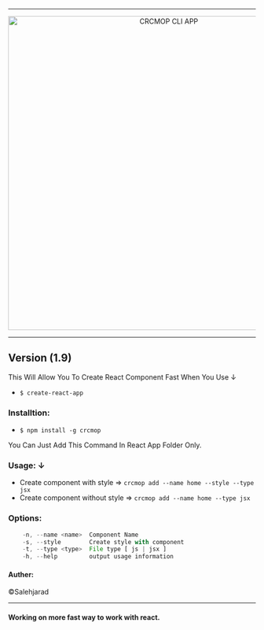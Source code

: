 
--------------
<p align="center">
    <img alt="CRCMOP CLI APP" src="https://image.ibb.co/eFnM2e/crcmop_logo.png" width="638">
</p>

--------------
**Version (1.9)**
--------------

This Will Allow You To Create React Component Fast When You Use &darr;  
* `$ create-react-app`


### Installtion:  
* `$ npm install -g crcmop`


You Can Just Add This Command In React App Folder Only.

### Usage: &darr;  
* Create component with style => `crcmop add --name home --style --type jsx`
* Create component without style => `crcmop add --name home --type jsx`


### Options:  
```js
    -n, --name <name>  Component Name
    -s, --style        Create style with component
    -t, --type <type>  File type [ js | jsx ]
    -h, --help         output usage information
```



#### Auther:  
&copy;Salehjarad

---------------

#### Working on more fast way to work with react.